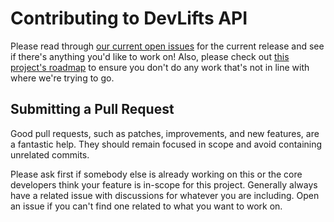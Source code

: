 # Contributing to DevLifts API

Please read through [our current open issues](https://github.com/DevLifts/fit-cli/projects) for the current release and see if there's anything you'd like to work on! Also, please check out [this project's roadmap](https://spectrum.chat/?t=22795602-8652-4962-aa70-e1bb03cec836) to ensure you don't do any work that's not in line with where we're trying to go.

## Submitting a Pull Request

Good pull requests, such as patches, improvements, and new features, are a fantastic help. They should remain focused in scope and avoid containing unrelated commits.

Please ask first if somebody else is already working on this or the core developers think your feature is in-scope for this project. Generally always have a related issue with discussions for whatever you are including. Open an issue if you can't find one related to what you want to work on.